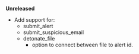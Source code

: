 **Unreleased**
* Add support for:
    * submit_alert
    * submit_suspicious_email
    * detonate_file
        * option to connect between file to alert id.

